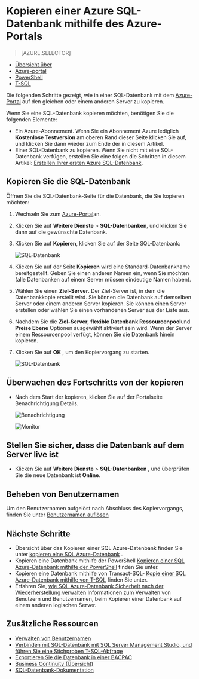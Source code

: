 <properties
    pageTitle="Kopieren eine Azure SQL-Datenbank mit dem Portal Azure | Microsoft Azure"
    description="Erstellen einer Kopie einer SQL Azure-Datenbank"
    services="sql-database"
    documentationCenter=""
    authors="stevestein"
    manager="jhubbard"
    editor=""/>

<tags
    ms.service="sql-database"
    ms.devlang="NA"
    ms.date="09/19/2016"
    ms.author="sstein"
    ms.workload="data-management"
    ms.topic="article"
    ms.tgt_pltfrm="NA"/>



# <a name="copy-an-azure-sql-database-using-the-azure-portal"></a>Kopieren einer Azure SQL-Datenbank mithilfe des Azure-Portals

> [AZURE.SELECTOR]
- [Übersicht über](sql-database-copy.md)
- [Azure-portal](sql-database-copy-portal.md)
- [PowerShell](sql-database-copy-powershell.md)
- [T-SQL](sql-database-copy-transact-sql.md)

Die folgenden Schritte gezeigt, wie in einer SQL-Datenbank mit dem [Azure-Portal](https://portal.azure.com) auf den gleichen oder einem anderen Server zu kopieren.

Wenn Sie eine SQL-Datenbank kopieren möchten, benötigen Sie die folgenden Elemente:

- Ein Azure-Abonnement. Wenn Sie ein Abonnement Azure lediglich **Kostenlose Testversion** am oberen Rand dieser Seite klicken Sie auf, und klicken Sie dann wieder zum Ende der in diesem Artikel.
- Einer SQL-Datenbank zu kopieren. Wenn Sie nicht mit eine SQL-Datenbank verfügen, erstellen Sie eine folgen die Schritten in diesem Artikel: [Erstellen Ihrer ersten Azure SQL-Datenbank](sql-database-get-started.md).


## <a name="copy-your-sql-database"></a>Kopieren Sie die SQL-Datenbank

Öffnen Sie die SQL-Datenbank-Seite für die Datenbank, die Sie kopieren möchten:

1.  Wechseln Sie zum [Azure-Portal](https://portal.azure.com)an.
2.  Klicken Sie auf **Weitere Dienste** > **SQL-Datenbanken**, und klicken Sie dann auf die gewünschte Datenbank.
3.  Klicken Sie auf **Kopieren**, klicken Sie auf der Seite SQL-Datenbank:

    ![SQL-Datenbank](./media/sql-database-copy-portal/sql-database-copy.png)

1.  Klicken Sie auf der Seite **Kopieren** wird eine Standard-Datenbankname bereitgestellt. Geben Sie einen anderen Namen ein, wenn Sie möchten (alle Datenbanken auf einem Server müssen eindeutige Namen haben).
2.  Wählen Sie einen **Ziel-Server**. Der Ziel-Server ist, in dem die Datenbankkopie erstellt wird. Sie können die Datenbank auf demselben Server oder einem anderen Server kopieren. Sie können einen Server erstellen oder wählen Sie einen vorhandenen Server aus der Liste aus. 
3.  Nachdem Sie die **Ziel-Server**, **flexible Datenbank Ressourcenpool**und **Preise Ebene** Optionen ausgewählt aktiviert sein wird. Wenn der Server einem Ressourcenpool verfügt, können Sie die Datenbank hinein kopieren.
3.  Klicken Sie auf **OK** , um den Kopiervorgang zu starten.

    ![SQL-Datenbank](./media/sql-database-copy-portal/copy-page.png)


## <a name="monitor-the-progress-of-the-copy-operation"></a>Überwachen des Fortschritts von der kopieren

- Nach dem Start der kopieren, klicken Sie auf der Portalseite Benachrichtigung Details.

    ![Benachrichtigung][3]
 
    ![Monitor][4]


## <a name="verify-the-database-is-live-on-the-server"></a>Stellen Sie sicher, dass die Datenbank auf dem Server live ist

- Klicken Sie auf **Weitere Dienste** > **SQL-Datenbanken** , und überprüfen Sie die neue Datenbank ist **Online**.


## <a name="resolve-logins"></a>Beheben von Benutzernamen

Um den Benutzernamen aufgelöst nach Abschluss des Kopiervorgangs, finden Sie unter [Benutzernamen auflösen](sql-database-copy-transact-sql.md#resolve-logins-after-the-copy-operation-completes)


## <a name="next-steps"></a>Nächste Schritte

- Übersicht über das Kopieren einer SQL Azure-Datenbank finden Sie unter [kopieren eine SQL Azure-Datenbank](sql-database-copy.md) .
- Kopieren eine Datenbank mithilfe der PowerShell [Kopieren einer SQL Azure-Datenbank mithilfe der PowerShell](sql-database-copy-powershell.md) finden Sie unter.
- Kopieren eine Datenbank mithilfe von Transact-SQL- [Kopie einer SQL Azure-Datenbank mithilfe von T-SQL](sql-database-copy-transact-sql.md) finden Sie unter.
- Erfahren Sie, [wie SQL Azure-Datenbank Sicherheit nach der Wiederherstellung verwalten](sql-database-geo-replication-security-config.md) Informationen zum Verwalten von Benutzern und Benutzernamen, beim Kopieren einer Datenbank auf einem anderen logischen Server.



## <a name="additional-resources"></a>Zusätzliche Ressourcen

- [Verwalten von Benutzernamen](sql-database-manage-logins.md)
- [Verbinden mit SQL-Datenbank mit SQL Server Management Studio, und führen Sie eine Stichproben T-SQL-Abfrage](sql-database-connect-query-ssms.md)
- [Exportieren Sie die Datenbank in einer BACPAC](sql-database-export.md)
- [Business Continuity (Übersicht)](sql-database-business-continuity.md)
- [SQL-Datenbank-Dokumentation](https://azure.microsoft.com/documentation/services/sql-database/)




<!--Image references-->
[1]: ./media/sql-database-copy-portal/copy.png
[2]: ./media/sql-database-copy-portal/copy-ok.png
[3]: ./media/sql-database-copy-portal/copy-notification.png
[4]: ./media/sql-database-copy-portal/monitor-copy.png

